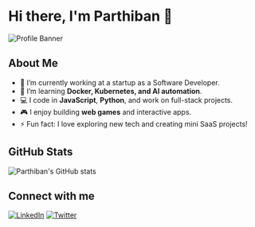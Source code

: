 # Hi there, I'm Parthiban 👋

![Profile Banner](https://your-image-link-here.com/banner.png)

## About Me
- 🔭 I’m currently working at a startup as a Software Developer.
- 🌱 I’m learning **Docker, Kubernetes, and AI automation**.
- 💻 I code in **JavaScript**, **Python**, and work on full-stack projects.
- 🎮 I enjoy building **web games** and interactive apps.
- ⚡ Fun fact: I love exploring new tech and creating mini SaaS projects!

## GitHub Stats
![Parthiban's GitHub stats](https://github-readme-stats.vercel.app/api?username=your-github-username&show_icons=true&theme=radical)

## Connect with me
[![LinkedIn](https://img.shields.io/badge/LinkedIn-0077B5?style=for-the-badge&logo=linkedin&logoColor=white)](https://linkedin.com/in/your-linkedin)
[![Twitter](https://img.shields.io/badge/Twitter-1DA1F2?style=for-the-badge&logo=twitter&logoColor=white)](https://twitter.com/your-twitter)
